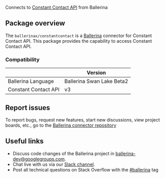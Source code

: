 Connects to [Constant Contact API](https://v3.developer.constantcontact.com/api_guide/index.html) from Ballerina

## Package overview
The `ballerinax/constantcontact` is a [Ballerina](https://ballerina.io/) connector for Constant Contact API.
This package provides the capability to access Constant Contact API.

### Compatibility
|                                   | Version                         |
|-----------------------------------|---------------------------------|
| Ballerina Language                | Ballerina Swan Lake Beta2       | 
| Constant Contact API              | v3                              |

## Report issues
To report bugs, request new features, start new discussions, view project boards, etc., go to the [Ballerina connector repository](https://github.com/ballerina-platform/ballerinax-openapi-connectors)

## Useful links
- Discuss code changes of the Ballerina project in [ballerina-dev@googlegroups.com](mailto:ballerina-dev@googlegroups.com).
- Chat live with us via our [Slack channel](https://ballerina.io/community/slack/).
- Post all technical questions on Stack Overflow with the [#ballerina](https://stackoverflow.com/questions/tagged/ballerina) tag
